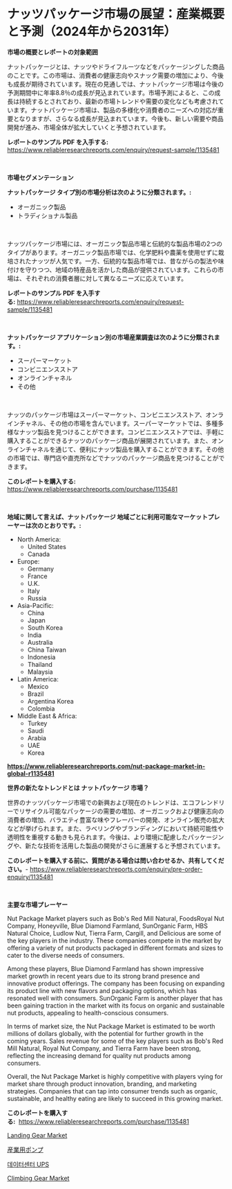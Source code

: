 <p><h1>ナッツパッケージ市場の展望：産業概要と予測（2024年から2031年）</h1></p><p><strong>市場の概要とレポートの対象範囲</strong></p>
<p><p>ナットパッケージとは、ナッツやドライフルーツなどをパッケージングした商品のことです。この市場は、消費者の健康志向やスナック需要の増加により、今後も成長が期待されています。現在の見通しでは、ナットパッケージ市場は今後の予測期間中に年率8.8％の成長が見込まれています。市場予測によると、この成長は持続するとされており、最新の市場トレンドや需要の変化なども考慮されています。ナットパッケージ市場は、製品の多様化や消費者のニーズへの対応が重要となりますが、さらなる成長が見込まれています。今後も、新しい需要や商品開発が進み、市場全体が拡大していくと予想されています。</p></p>
<p><strong>レポートのサンプル PDF を入手する:</strong> <a href="https://www.reliableresearchreports.com/enquiry/request-sample/1135481">https://www.reliableresearchreports.com/enquiry/request-sample/1135481</a></p>
<p>&nbsp;</p>
<p><strong>市場セグメンテーション</strong></p>
<p><strong>ナットパッケージ タイプ別の市場分析は次のように分類されます。:</strong></p>
<p><ul><li>オーガニック製品</li><li>トラディショナル製品</li></ul></p>
<p>&nbsp;</p>
<p><p>ナッツパッケージ市場には、オーガニック製品市場と伝統的な製品市場の2つのタイプがあります。オーガニック製品市場では、化学肥料や農薬を使用せずに栽培されたナッツが人気です。一方、伝統的な製品市場では、昔ながらの製法や味付けを守りつつ、地域の特産品を活かした商品が提供されています。これらの市場は、それぞれの消費者層に対して異なるニーズに応えています。</p></p>
<p><strong>レポートのサンプル PDF を入手する:</strong>&nbsp;<a href="https://www.reliableresearchreports.com/enquiry/request-sample/1135481">https://www.reliableresearchreports.com/enquiry/request-sample/1135481</a></p>
<p>&nbsp;</p>
<p><strong> ナットパッケージ アプリケーション別の市場産業調査は次のように分類されます。:</strong></p>
<p><ul><li>スーパーマーケット</li><li>コンビニエンスストア</li><li>オンラインチャネル</li><li>その他</li></ul></p>
<p>&nbsp;</p>
<p><p>ナッツのパッケージ市場はスーパーマーケット、コンビニエンスストア、オンラインチャネル、その他の市場を含んでいます。スーパーマーケットでは、多種多様なナッツ製品を見つけることができます。コンビニエンスストアでは、手軽に購入することができるナッツのパッケージ商品が展開されています。また、オンラインチャネルを通じて、便利にナッツ製品を購入することができます。その他の市場では、専門店や直売所などでナッツのパッケージ商品を見つけることができます。</p></p>
<p><strong>このレポートを購入する:</strong>&nbsp; <a href="https://www.reliableresearchreports.com/purchase/1135481">https://www.reliableresearchreports.com/purchase/1135481</a></p>
<p>&nbsp;</p>
<p><strong>地域に関して言えば、ナットパッケージ 地域ごとに利用可能なマーケットプレーヤーは次のとおりです。:</strong></p>
<p><ul>
    <li>
        North America:
        <ul>
            <li>United States</li>
            <li>Canada</li>
        </ul>
    </li>
    <li>
        Europe:
        <ul>
            <li>Germany</li>
            <li>France</li>
            <li>U.K.</li>
            <li>Italy</li>
            <li>Russia</li>
        </ul>
    </li>
    <li>
        Asia-Pacific:
        <ul>
            <li>China</li>
            <li>Japan</li>
            <li>South Korea</li>
            <li>India</li>
            <li>Australia</li>
            <li>China Taiwan</li>
            <li>Indonesia</li>
            <li>Thailand</li>
            <li>Malaysia</li>
        </ul>
    </li>
    <li>
        Latin America:
        <ul>
            <li>Mexico</li>
            <li>Brazil</li>
            <li>Argentina Korea</li>
            <li>Colombia</li>
        </ul>
    </li>
    <li>
        Middle East & Africa:
        <ul>
            <li>Turkey</li>
            <li>Saudi</li>
            <li>Arabia</li>
            <li>UAE</li>
            <li>Korea</li>
        </ul>
    </li>
    </ul></p>
<p><strong><a href="https://www.reliableresearchreports.com/nut-package-market-in-global-r1135481">https://www.reliableresearchreports.com/nut-package-market-in-global-r1135481</a></strong>&nbsp;</p>
<p><strong>世界の新たなトレンドとは ナットパッケージ 市場？</strong></p>
<p><p>世界のナッツパッケージ市場での新興および現在のトレンドは、エコフレンドリーでリサイクル可能なパッケージの需要の増加、オーガニックおよび健康志向の消費者の増加、バラエティ豊富な味やフレーバーの開発、オンライン販売の拡大などが挙げられます。また、ラベリングやブランディングにおいて持続可能性や透明性を重視する動きも見られます。今後は、より環境に配慮したパッケージングや、新たな技術を活用した製品の開発がさらに進展すると予想されています。</p></p>
<p><strong>このレポートを購入する前に、質問がある場合は問い合わせるか、共有してください。</strong>- <a href="https://www.reliableresearchreports.com/enquiry/pre-order-enquiry/1135481">https://www.reliableresearchreports.com/enquiry/pre-order-enquiry/1135481</a></p>
<p>&nbsp;</p>
<p><strong>主要な市場プレーヤー</strong></p>
<p><p>Nut Package Market players such as Bob's Red Mill Natural, FoodsRoyal Nut Company, Honeyville, Blue Diamond Farmland, SunOrganic Farm, HBS Natural Choice, Ludlow Nut, Tierra Farm, Cargill, and Delicious are some of the key players in the industry. These companies compete in the market by offering a variety of nut products packaged in different formats and sizes to cater to the diverse needs of consumers.</p><p>Among these players, Blue Diamond Farmland has shown impressive market growth in recent years due to its strong brand presence and innovative product offerings. The company has been focusing on expanding its product line with new flavors and packaging options, which has resonated well with consumers. SunOrganic Farm is another player that has been gaining traction in the market with its focus on organic and sustainable nut products, appealing to health-conscious consumers.</p><p>In terms of market size, the Nut Package Market is estimated to be worth millions of dollars globally, with the potential for further growth in the coming years. Sales revenue for some of the key players such as Bob's Red Mill Natural, Royal Nut Company, and Tierra Farm have been strong, reflecting the increasing demand for quality nut products among consumers.</p><p>Overall, the Nut Package Market is highly competitive with players vying for market share through product innovation, branding, and marketing strategies. Companies that can tap into consumer trends such as organic, sustainable, and healthy eating are likely to succeed in this growing market.</p></p>
<p><strong>このレポートを購入する:</strong>&nbsp;&nbsp;<a href="https://www.reliableresearchreports.com/purchase/1135481">https://www.reliableresearchreports.com/purchase/1135481</a></p>
<p><p><a href="https://github.com/dx0328/Market-Research-Report-List-2/blob/main/landing-gear-market.md">Landing Gear Market</a></p><p><a href="https://github.com/cbigkbh02719/Market-Research-Report-List-1/blob/main/556200526468.md">産業用ポンプ</a></p><p><a href="https://github.com/fernandotryO5lson96765/Market-Research-Report-List-1/blob/main/341101124557.md">데이터센터 UPS</a></p><p><a href="https://github.com/Glendatilghmankmgz0rbhwpy/Market-Research-Report-List-2/blob/main/climbing-gear-market.md">Climbing Gear Market</a></p></p>